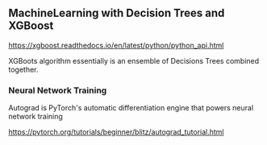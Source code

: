 ## MachineLearning with Decision Trees and XGBoost

https://xgboost.readthedocs.io/en/latest/python/python_api.html

XGBoots algorithm essentially is an ensemble of Decisions Trees combined together.

### Neural Network Training

Autograd is PyTorch's automatic differentiation engine that powers neural network training

https://pytorch.org/tutorials/beginner/blitz/autograd_tutorial.html
